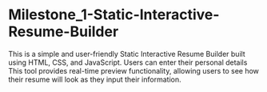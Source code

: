 # Milestone_1-Static-Interactive-Resume-Builder
This is a simple and user-friendly Static Interactive Resume Builder built using HTML, CSS, and JavaScript. Users can enter their personal details This tool provides real-time preview functionality, allowing users to see how their resume will look as they input their information.
